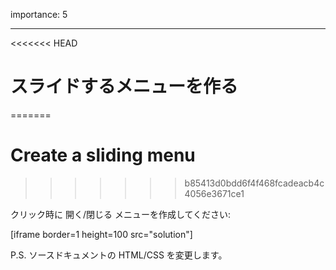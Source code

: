 importance: 5

---

<<<<<<< HEAD
# スライドするメニューを作る
=======
# Create a sliding menu
>>>>>>> b85413d0bdd6f4f468fcadeacb4c4056e3671ce1

クリック時に 開く/閉じる メニューを作成してください:

[iframe border=1 height=100 src="solution"]

P.S. ソースドキュメントの HTML/CSS を変更します。

